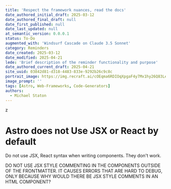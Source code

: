 ```yaml
---
title: 'Respect the framework nuances, read the docs'
date_authored_initial_draft: 2025-03-12
date_authored_final_draft: null
date_first_published: null
date_last_updated: null
at_semantic_version: 0.0.0.1
status: To-Do
augmented_with: 'Windsurf Cascade on Claude 3.5 Sonnet'
category: Reminders
date_created: 2025-03-12
date_modified: 2025-04-21
lede: 'Brief description of the reminder functionality and purpose'
date_authored_current_draft: 2025-04-21
site_uuid: 03842d81-d318-4483-833e-9292b26c9c8c
portrait_image: https://img.recraft.ai/cOEqma6RDIOqXpgaF4y7Mx1hy26Q83LeWANEFlYIjnU/rs:fit:1024:1820:0/raw:1/plain/abs://external/images/d35fe275-96c9-43be-a1bc-006d32f06444
image_prompt: ''
tags: [Astro, Web-Frameworks, Code-Generators]
authors:
  - Michael Staton
---
```


z
# Astro does not Use JSX or React by default

Do not use JSX, React syntax when writing components.  They don't work.  

DO NOT USE JSX STYLE COMMENTING IN THE COMPONENTS OUTSIDE OF THE FRONTMATTER. IT CAUSES ERRORS THAT ARE HARD TO DEBUG, ONLY BECAUSE WHY WOULD THERE BE JSX STYLE COMMENTS IN AN HTML COMPONENT?
